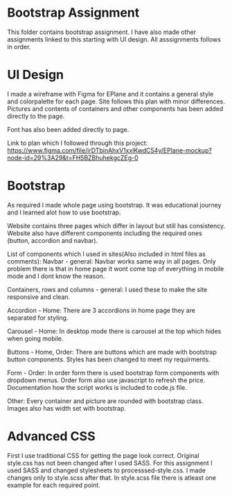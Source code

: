 # Bootstrap Assignment

This folder contains bootstrap assignment. I have also made other assignments linked to this starting with UI design. All asssignments follows in order.

# UI Design

I made a wireframe with Figma for EPlane and it contains a general style and colorpalette for each page. Site follows this plan with minor differences. Pictures and contents of containers and other components has been added directly to the page.

Font has also been added directly to page.

Link to plan which I followed through this project: https://www.figma.com/file/irDTbinAhxV1xxlKwdC54y/EPlane-mockup?node-id=29%3A29&t=FH5BZBhuhekgcZEg-0

# Bootstrap

As required I made whole page using bootstrap. It was educational journey and I learned alot how to use bootstrap.

Website contains three pages which differ in layout but still has consistency. Website also have different components including the required ones (button, accordion and navbar).

List of components which I used in sites(Also included in html files as comments):
Navbar - general: Navbar works same way in all pages. Only problem there is that in home page it wont come top of everything in mobile mode and I dont know the reason.

Containers, rows and columns - general: I used these to make the site responsive and clean.

Accordion - Home: There are 3 accordions in home page they are separated for styling.

Carousel - Home: In desktop mode there is carousel at the top which hides when going mobile.

Buttons - Home, Order: There are buttons which are made with bootstrap button components. Styles has been changed to meet my requirments.

Form - Order: In order form there is used bootstrap form components with dropdown menus. Order form also use javascript to refresh the price. Documentation how the script works is included to code.js file.

Other: Every container and picture are rounded with bootstrap class. Images also has width set with bootstrap.

# Advanced CSS

First I use traditional CSS for getting the page look correct. Original style.css has not been changed after I used SASS.
For this assignment I used SASS and changed stylesheets to processsed-style.css. I made changes only to style.scss after that. In style.scss file there is atleast one example for each required point.
